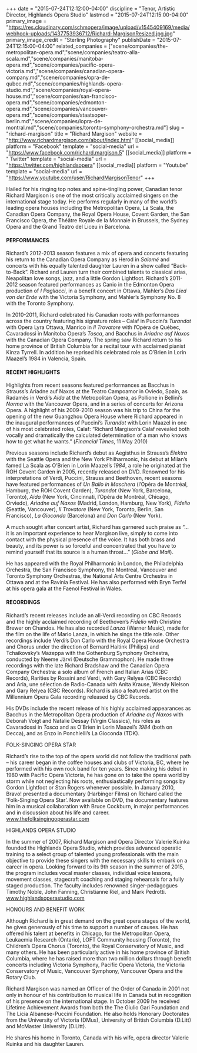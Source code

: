 +++
date = "2015-07-24T12:12:00-04:00"
discipline = "Tenor, Artistic Director, Highlands Opera Studio"
lastmod = "2015-07-24T12:15:00-04:00"
primary_image = "https://res.cloudinary.com/schmopera/image/upload/v1545409169/media/webhook-uploads/1437753936712/Richard-MargisonResized.jpg.jpg"
primary_image_credit = "Sterling Photography"
publishDate = "2015-07-24T12:15:00-04:00"
related_companies = ["scene/companies/the-metropolitan-opera.md","scene/companies/teatro-alla-scala.md","scene/companies/manitoba-opera.md","scene/companies/pacific-opera-victoria.md","scene/companies/canadian-opera-company.md","scene/companies/opra-de-qubec.md","scene/companies/highlands-opera-studio.md","scene/companies/royal-opera-house.md","scene/companies/san-francisco-opera.md","scene/companies/edmonton-opera.md","scene/companies/vancouver-opera.md","scene/companies/staatsoper-berlin.md","scene/companies/lopra-de-montral.md","scene/companies/toronto-symphony-orchestra.md"]
slug = "richard-margison"
title = "Richard Margison"
website = "http://www.richardmargison.com/about/index.html"
[[social_media]]
platform = "Facebook"
template = "social-media"
url = "https://www.facebook.com/richard.margison.5"
[[social_media]]
platform = " Twitter"
template = "social-media"
url = "https://twitter.com/highlandsopera"
[[social_media]]
platform = "Youtube"
template = "social-media"
url = "https://www.youtube.com/user/RichardMargisonTenor"
+++

Hailed for his ringing top notes and spine-tingling power, Canadian tenor Richard Margison is one of the most critically acclaimed singers on the international stage today. He performs regularly in many of the world’s leading opera houses including the Metropolitan Opera, La Scala, the Canadian Opera Company, the Royal Opera House, Covent Garden, the San Francisco Opera, the Théâtre Royale de la Monnaie in Brussels, the Sydney Opera and the Grand Teatro del Liceu in Barcelona.

#### PERFORMANCES

Richard’s 2012-2013 season features a mix of opera and concerts featuring his return to the Canadian Opera Company as Herod in *Salomé* and concerts with his equally talented daughter Lauren in a show called “Back-to-Back”. Richard and Lauren turn their combined talents to classical arias, Neapolitan love songs, jazz, and a little Gordon Lightfoot. Richard’s 2011-2012 season featured performances as Canio in the Edmonton Opera production of *I Pagliacci*, in a benefit concert in Ottawa, Mahler’s *Das Lied von der Erde* with the Victoria Symphony, and Mahler’s Symphony No. 8 with the Toronto Symphony.

In 2010-2011, Richard celebrated his Canadian roots with performances across the country featuring his signature roles – Calaf in Puccini’s *Turandot* with Opera Lyra Ottawa, Manrico in *Il Trovatore* with l’Opéra de Québec, Cavaradossi in Manitoba Opera’s *Tosca*, and Bacchus in *Ariadne auf Naxos* with the Canadian Opera Company. The spring saw Richard return to his home province of British Columbia for a recital tour with acclaimed pianist Kinza Tyrrell. In addition he reprised his celebrated role as O’Brien in Lorin Maazel’s 1984 in Valencia, Spain.

#### RECENT HIGHLIGHTS

Highlights from recent seasons featured performances as Bacchus in Strauss’s Ariadne auf Naxos at the Teatro Campoamor in Oviedo, Spain, as Radamès in Verdi’s *Aida* at the Metropolitan Opera, as Pollione in Bellini’s *Norma* with the Vancouver Opera, and in a series of concerts for Arizona Opera. A highlight of his 2009-2010 season was his trip to China for the opening of the new Guangzhou Opera House where Richard appeared in the inaugural performances of Puccini’s *Turandot* with Lorin Maazel in one of his most celebrated roles, Calaf: “Richard Margison’s Calaf revealed both vocally and
dramatically the calculated determination of a man who knows how to get what he wants.” (*Financial Times*, 11 May 2010)

Previous seasons include Richard’s debut as Aegisthus in Strauss’s *Elektra* with the Seattle Opera and the New York Philharmonic, his debut at Milan’s famed La Scala as O’Brien in Lorin Maazel’s *1984*, a role he originated at the ROH Covent Garden in 2005, recently released on DVD. Renowned for his interpretations of Verdi, Puccini, Strauss and Beethoven, recent seasons have featured performances of *Un Ballo in Maschera* (l’Opéra de Montréal, Hamburg, the ROH Covent Garden), *Turandot* (New York, Barcelona, Toronto), *Aida* (New York, Cincinnati, l’Opéra de Montréal, Chicago,
Orviedo), *Ariadne auf Naxos* (Madrid, London, Hamburg, New York), *Fidelio* (Seattle, Vancouver), *Il Trovatore* (New York, Toronto, Berlin, San Francisco), *La Gioconda* (Barcelona) and *Don Carlo* (New York).

A much sought after concert artist, Richard has garnered such praise as “…it is an important experience to hear Margison live, simply to come into contact with the physical presence of the voice. It has both brass and beauty, and its power is so forceful and concentrated that you have to remind yourself that its source is a human throat…” (*Globe and Mail*). 

He has appeared with the Royal Philharmonic in London, the Philadelphia Orchestra, the San Francisco Symphony, the Montreal, Vancouver and Toronto Symphony Orchestras, the National Arts Centre Orchestra in Ottawa and at the Ravinia Festival. He has also performed with Bryn Terfel at his opera gala at the Faenol Festival in Wales.

#### RECORDINGS

Richard’s recent releases include an all-Verdi recording on CBC Records and the highly acclaimed recording of Beethoven’s *Fidelio* with Christine Brewer on Chandos. He has also recorded *Lanza* (Warner Music), made for the film on the life of Mario Lanza, in which he sings the title role. Other recordings include Verdi’s Don Carlo with the Royal Opera House Orchestra and Chorus under the direction of Bernard Haitink (Philips) and Tchaikovsky’s Mazeppa with the Gothenburg Symphony Orchestra, conducted by Neeme Järvi (Deutsche Grammophon). He made three recordings with the late Richard Bradshaw and the Canadian Opera Company Orchestra: a solo album of French and Italian Arias (CBC Records), Rarities by Rossini and Verdi, with Gary Relyea (CBC Records) and Aria, une sélection de Radio-Canada with Anita Krause, Wendy Nielson and Gary Relyea (CBC Records). Richard is also a featured artist on the Millennium Opera Gala recording released by CBC Records.

His DVDs include the recent release of his highly acclaimed appearances as Bacchus in the Metropolitan Opera production of *Ariadne auf Naxos* with Deborah Voigt and Natalie Dessay (Virgin Classics), his roles as Cavaradossi in *Tosca* and as O’Brien in Lorin Maazel’s *1984* (both on Decca), and as Enzo in Ponchielli’s La Gioconda (TDK).

FOLK-SINGING OPERA STAR

Richard’s rise to the top of the opera world did not follow the traditional path – his career began in the coffee houses and clubs of Victoria, BC, where he performed with his own rock band for ten years. Since making his debut in 1980 with Pacific Opera Victoria, he has gone on to take the opera world by storm while not neglecting his roots, enthusiastically performing songs by Gordon Lightfoot or Stan Rogers whenever possible. In January 2010, Bravo! presented a documentary (Harbinger Films) on Richard called the ‘Folk-Singing Opera Star’. Now available on DVD, the documentary features him in a musical collaboration with Bruce Cockburn, in major performances and in discussion about his life and career. www.thefolksingingoperastar.com

HIGHLANDS OPERA STUDIO

In the summer of 2007, Richard Margison and Opera Director Valerie Kuinka founded the Highlands Opera Studio, which provides advanced operatic training to a select group of talented young professionals with the main objective to provide these singers with the necessary skills to embark on a career in opera. Looking forward to its 9th season in the summer of 2015, the program includes vocal master classes, individual voice lessons, movement classes, stagecraft coaching and staging rehearsals for a fully staged production. The faculty includes renowned singer-pedagogues Timothy Noble, John
Fanning, Christianne Riel, and Mark Pedrotti. www.highlandsoperastudio.com

HONOURS AND BENEFIT WORK

Although Richard is in great demand on the great opera stages of the world, he gives generously of his time to support a number of causes. He has offered his talent at benefits in Chicago, for the Metropolitan Opera, Leukaemia Research (Ontario), LOFT Community housing (Toronto), the Children’s Opera Chorus (Toronto), the Royal Conservatory of Music, and many others. He has been particularly active in his home province of British Columbia, where he has raised more than two million dollars through benefit concerts including Victoria Symphony, Pacific Opera Victoria, the Victoria Conservatory of Music, Vancouver Symphony, Vancouver Opera and the Rotary Club.

Richard Margison was named an Officer of the Order of Canada in 2001 not only in honour of his contribution to musical life in Canada but in recognition of his presence on the international stage. In October 2009 he received Lifetime
Achievement Awards from both the The Giulio Gari Foundation and The Licia Albanese-Puccini Foundation. He also holds Honorary Doctorates from the University of Victoria (DMus), University of British Columbia (D.Litt) and McMaster University (D.Litt).

He shares his home in Toronto, Canada with his wife, opera director Valerie Kuinka and his daughter Lauren.
